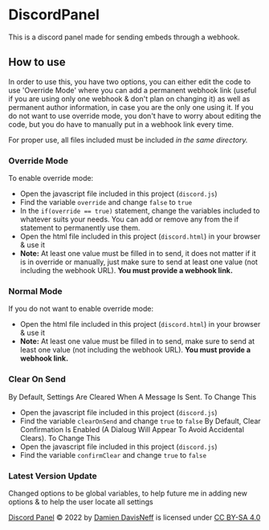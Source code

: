 # DiscordPanel
This is a discord panel made for sending embeds through a webhook.

## How to use ##
In order to use this, you have two options, you can either edit the code to use 'Override Mode' where you can add a permanent webhook link (useful if you are using only one webhook & don't  plan on changing it) as well as permanent author information, in case you are the only one using it. If you do not want to use override mode, you don't have to worry about editing the code, but you do have to manually put in a webhook link every time.

For proper use, all files included must be included _in the same directory._

### Override Mode ###
To enable override mode:
- Open the javascript file included in this project (`discord.js`)
- Find the variable `override` and change `false` to `true`
- In the `if(override == true)` statement, change the variables included to whatever suits your needs. You can add or remove any from the if statement to permanently use them.
- Open the html file included in this project (`discord.html`) in your browser & use it
- **Note:** At least one value must be filled in to send, it does not matter if it is in override or manually, just make sure to send at least one value (not including the webhook URL). **You must provide a webhook link.**

### Normal Mode ###
If you do not want to enable override mode:
- Open the html file included in this project (`discord.html`) in your browser & use it
- **Note:** At least one value must be filled in to send, make sure to send at least one value (not including the webhook URL). **You must provide a webhook link.**

### Clear On Send ###
By Default, Settings Are Cleared When A Message Is Sent. To Change This
- Open the javascript file included in this project (`discord.js`)
- Find the variable `clearOnSend` and change `true` to `false`
By Default, Clear Confirmation Is Enabled (A Dialoug Will Appear To Avoid Accidental Clears). To Change This
- Open the javascript file included in this project (`discord.js`)
- Find the variable `confirmClear` and change `true` to `false`

### Latest Version Update ###
Changed options to be global variables, to help future me in adding new options & to help the user locate all settings

<a href="https://www.github.com/DamienDavisNeff/DiscordPanel" target="_blank">Discord Panel</a> © 2022 by <a href="https://www.github.com/DamienDavisNeff" target="_blank">Damien DavisNeff</a> is licensed under <a href="https://creativecommons.org/licenses/by-sa/4.0/" target="_blank">CC BY-SA 4.0</a>
